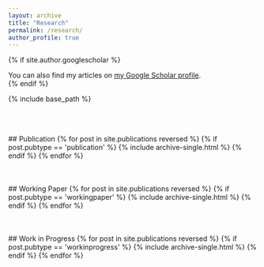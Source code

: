 ```yaml
---
layout: archive
title: "Research"
permalink: /research/
author_profile: true
---
```


{% if site.author.googlescholar %}
  <div class="wordwrap">You can also find my articles on <a href="{{site.author.googlescholar}}">my Google Scholar profile</a>.</div>
{% endif %}

{% include base_path %}

<div style="padding-top: 50px;">
## Publication
{% for post in site.publications reversed %}
  {% if post.pubtype == 'publication' %}
      {% include archive-single.html %}
  {% endif %}
{% endfor %}
</div>
<div style="padding-top: 50px;">
## Working Paper
{% for post in site.publications reversed %}
  {% if post.pubtype == 'workingpaper' %}
      {% include archive-single.html %}
  {% endif %}
{% endfor %}
</div>
<div style="padding-top: 50px;">
## Work in Progress
{% for post in site.publications reversed %}
  {% if post.pubtype == 'workinprogress' %}
      {% include archive-single.html %}
  {% endif %}
{% endfor %}
